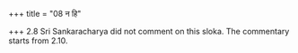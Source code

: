 +++
title = "08 न हि"

+++
2.8 Sri Sankaracharya did not comment on this sloka. The commentary
starts from 2.10.
